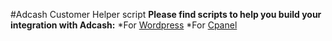 #Adcash Customer Helper script
**Please find scripts to help you build your integration with Adcash:**
*For [Wordpress](https://github.com/adcash/customer-scripts/tree/master/wordpress)
*For [Cpanel](https://github.com/adcash/customer-scripts/tree/master/cpanel)
